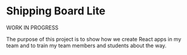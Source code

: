 # Shipping Board Lite

WORK IN PROGRESS

The purpose of this project is to show how we create React apps in my team and to train my team members and students about the way.

